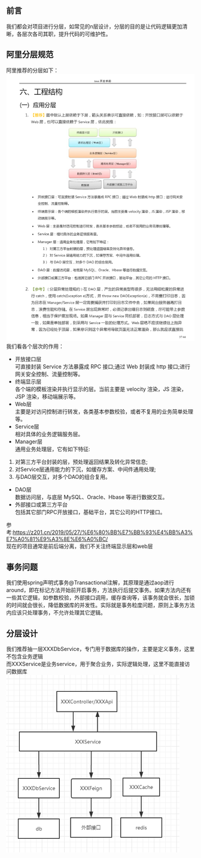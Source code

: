 ## 前言  
我们都会对项目进行分层，如常见的n层设计，分层的目的是让代码逻辑更加清晰，各层次各司其职，提升代码的可维护性。

## 阿里分层规范
阿里推荐的分层如下：  
![image](https://github.com/jmilktea/jmilktea/blob/master/%E5%85%B6%E5%AE%83/images/frm-1.png)  
我们看各个层次的作用：
- 开放接口层  
可直接封装 Service 方法暴露成 RPC 接口;通过 Web 封装成 http 接口;进行 网关安全控制、流量控制等。
- 终端显示层  
各个端的模板渲染并执行显示的层。当前主要是 velocity 渲染，JS 渲染， JSP 渲染，移动端展示等。
- Web层  
主要是对访问控制进行转发，各类基本参数校验，或者不复用的业务简单处理等。
- Service层  
相对具体的业务逻辑服务层。
- Manager层  
通用业务处理层，它有如下特征:
1) 对第三方平台封装的层，预处理返回结果及转化异常信息;
2) 对Service层通用能力的下沉，如缓存方案、中间件通用处理;
3) 与DAO层交互，对多个DAO的组合复用。
- DAO层   
数据访问层，与底层 MySQL、Oracle、Hbase 等进行数据交互。
- 外部接口或第三方平台  
包括其它部门RPC开放接口，基础平台，其它公司的HTTP接口。

参考:https://z201.cn/2019/05/27/%E6%80%BB%E7%BB%93%E4%BB%A3%E7%A0%81%E9%A3%8E%E6%A0%BC/  
现在的项目通常是前后端分离，我们不关注终端显示层和web层  

## 事务问题
我们使用spring声明式事务@Transactional注解，其原理是通过aop进行around，即在标记方法开始前开启事务，方法执行后提交事务。如果方法内还有一些其它逻辑，如参数校验，外部接口调用，缓存查询等，该事务就会很长，加锁的时间就会很长，降低数据库的并发性。实际就是事务粒度问题，原则上事务方法内应该只处理事务，不允许处理其它逻辑。

## 分层设计  
我们推荐抽一层XXXDbService，专门用于数据库的操作，主要是定义事务，这里不包含业务逻辑   
而XXXService是业务service，用于聚合业务，实际逻辑处理，这里不能直接访问数据库  
![image](https://github.com/jmilktea/jmilktea/blob/master/%E5%85%B6%E5%AE%83/images/frm-2.png)





